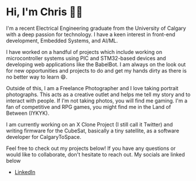 # Hi, I'm Chris 👋😃

I'm a recent Electrical Engineering graduate from the University of Calgary with a deep passion for technology. I have a keen interest in front-end development, Embedded Systems, and AI/ML. 

I have worked on a handful of projects which include working on microcontroller systems using PIC and STM32-based devices and developing web applications like the BabelBot. I am always on the look out for new opportunities and projects to do and get my hands dirty as there is no better way to learn 😄.

Outside of this, I am a Freelance Photographer and I love taking portrait photographs. This acts as a creative outlet and helps me tell my story and to interact with people. If I'm not taking photos, you will find me gaming. I'm a fan of competitive and RPG games, you might find me in the Land of Between (IYKYK). 

I am currently working on an X Clone Project (I still call it Twitter) and writing firmware for the CubeSat, basically a tiny satellite, as a software developer for CalgaryToSpace.

Feel free to check out my projects below! If you have any questions or would like to collaborate, don't hesitate to reach out. My socials are linked below
- <a href = "https://www.linkedin.com/in/christopher-kinyua-7590bb219/"> LinkedIn </a>


